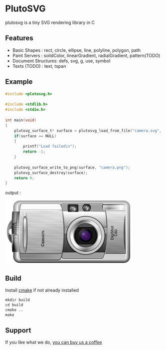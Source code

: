 # PlutoSVG
plutosvg is a tiny SVG rendering library in C

## Features
- Basic Shapes : rect, circle, ellipse, line, polyline, polygon, path
- Paint Servers : solidColor, linearGradient, radialGradient, pattern(TODO)
- Document Structures: defs, svg, g, use, symbol
- Texts (TODO) : text, tspan

## Example
```c
#include <plutosvg.h>

#include <stdlib.h>
#include <stdio.h>

int main(void)
{
    plutovg_surface_t* surface = plutosvg_load_from_file("camera.svg", NULL, 0, 0, 96.0);
    if(surface == NULL)
    {
        printf("Load failed\n");
        return -1;
    }

    plutovg_surface_write_to_png(surface, "camera.png");
    plutovg_surface_destroy(surface);
    return 0;
}

```

output :

![camera.png](camera.png)

## Build
Install [cmake](https://cmake.org/download/) if not already installed

```
mkdir build
cd build
cmake ..
make
```

## Support
If you like what we do, [you can buy us a coffee](https://www.patreon.com/sammycage)
